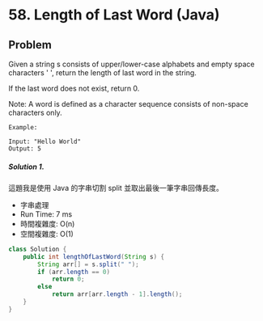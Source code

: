 # 58. Length of Last Word (Java)

## Problem

Given a string s consists of upper/lower-case alphabets and empty space characters ' ', return the length of last word in the string.

If the last word does not exist, return 0.

Note: A word is defined as a character sequence consists of non-space characters only.

```
Example:

Input: "Hello World"
Output: 5
```

##### Solution 1.

這題我是使用 Java 的字串切割 split 並取出最後一筆字串回傳長度。

- 字串處理
- Run Time: 7 ms
- 時間複雜度: O(n)
- 空間複雜度: O(1)

```java
class Solution {
	public int lengthOfLastWord(String s) {
		String arr[] = s.split(" ");
		if (arr.length == 0)
			return 0;
		else
			return arr[arr.length - 1].length();
	}
}
```




